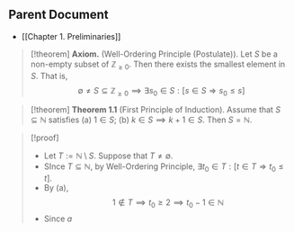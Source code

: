 
## Parent Document
- [[Chapter 1. Preliminaries]]

> [!theorem] **Axiom.** (Well-Ordering Principle (Postulate)).
> Let $S$ be a non-empty subset of $\mathbb{Z}_{\geq 0}$. Then there exists the smallest element in $S$. That is, 
> $$
> \emptyset\neq S\subseteq\mathbb{Z}_{\geq 0}\implies \exists s_0\in S:[s\in S\Rightarrow s_0\leq s]
> $$



> [!theorem] **Theorem 1.1** (First Principle of Induction).
> Assume that $S\subseteq\mathbb{N}$ satisfies
> 	(a) $1\in S$;
> 	(b) $k\in S\implies k+1\in S$.
> Then $S=\mathbb{N}$.

> [!proof]
> - Let $T:=\mathbb{N}\setminus S$. Suppose that $T\neq\emptyset$.
> - SInce $T\subseteq\mathbb{N}$, by Well-Ordering Principle, $\exists t_0\in T:[t\in T\Rightarrow t_0\leq t]$.
> - By (a), 
> $$
> 1\notin T\implies t_0\geq 2\implies t_0-1\in\mathbb{N}
> $$
> - Since $a$















